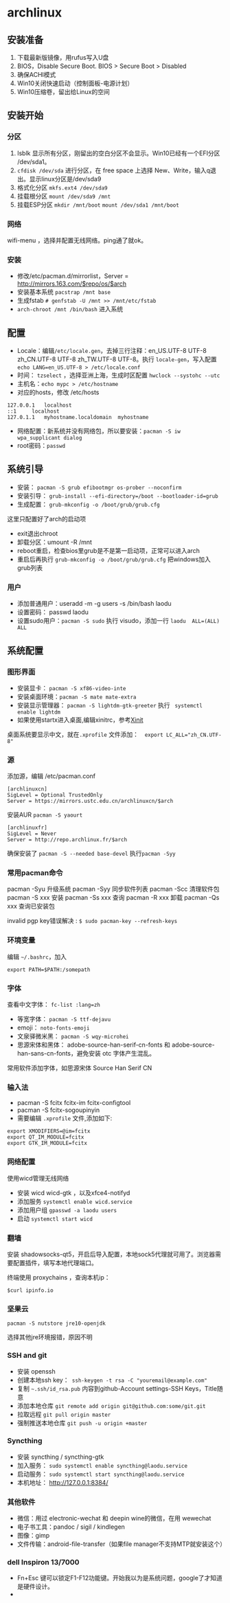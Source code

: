 # archlinux


## 安装准备

1. 下载最新版镜像，用rufus写入U盘
2. BIOS，Disable Secure Boot. BIOS > Secure Boot > Disabled
3. 确保ACHI模式
4. Win10关闭快速启动（控制面板-电源计划）
5. Win10压缩卷，留出给Linux的空间

## 安装开始

### 分区

1. lsblk 显示所有分区，刚留出的空白分区不会显示。Win10已经有一个EFI分区 /dev/sda1。
2. `cfdisk /dev/sda` 进行分区，在 free space 上选择 New、Write，输入q退出。显示linux分区是/dev/sda9
3. 格式化分区 `mkfs.ext4 /dev/sda9`
4. 挂载根分区 `mount /dev/sda9 /mnt`
5. 挂载ESP分区 `mkdir /mnt/boot` `mount /dev/sda1 /mnt/boot`

### 网络

wifi-menu ，选择并配置无线网络。ping通了就ok。

### 安装

- 修改/etc/pacman.d/mirrorlist，Server = http://mirrors.163.com/$repo/os/$arch
- 安装基本系统 `pacstrap /mnt base`
- 生成fstab `# genfstab -U /mnt >> /mnt/etc/fstab`
- `arch-chroot /mnt /bin/bash` 进入系统

## 配置

- Locale：编辑`/etc/locale.gen`，去掉三行注释：en_US.UTF-8 UTF-8 zh_CN.UTF-8 UTF-8 zh_TW.UTF-8 UTF-8。执行 `locale-gen`，写入配置 `echo LANG=en_US.UTF-8 > /etc/locale.conf`
- 时间： `tzselect` ，选择亚洲上海，生成时区配置 `hwclock --systohc --utc`
- 主机名：`echo mypc > /etc/hostname`
- 对应的hosts，修改 /etc/hosts
```
127.0.0.1	localhost
::1		localhost
127.0.1.1	myhostname.localdomain	myhostname
```

- 网络配置：新系统并没有网络包，所以要安装：`pacman -S iw wpa_supplicant dialog`
- root密码：`passwd`

## 系统引导

- 安装： `pacman -S grub efibootmgr os-prober --noconfirm`
- 安装引导： `grub-install --efi-directory=/boot --bootloader-id=grub`
- 生成配置： `grub-mkconfig -o /boot/grub/grub.cfg`

这里只配置好了arch的启动项

- exit退出chroot
- 卸载分区：umount -R /mnt
- reboot重启，检查bios里grub是不是第一启动项，正常可以进入arch
- 重启后再执行  `grub-mkconfig -o /boot/grub/grub.cfg` 把windows加入grub列表

### 用户

- 添加普通用户：useradd -m -g users -s /bin/bash laodu
- 设置密码： passwd laodu
- 设置sudo用户：`pacman -S sudo` 执行 visudo，添加一行 `laodu  ALL=(ALL) ALL`

## 系统配置

### 图形界面

- 安装显卡： `pacman -S xf86-video-inte`
- 安装桌面环境：`pacman -S mate mate-extra`
- 安装显示管理器： `pacman -S lightdm-gtk-greeter` 执行 ` systemctl enable lightdm`
- 如果使用startx进入桌面,编辑xinitrc，参考[Xinit](https://wiki.archlinux.org/index.php/Xinit_(%E7%AE%80%E4%BD%93%E4%B8%AD%E6%96%87))

桌面系统要显示中文，就在`.xprofile` 文件添加：　`export LC_ALL="zh_CN.UTF-8"`

### 源

添加源，编辑 /etc/pacman.conf

    [archlinuxcn]
    SigLevel = Optional TrustedOnly
    Server = https://mirrors.ustc.edu.cn/archlinuxcn/$arch

 安装AUR `pacman -S yaourt`
 
    [archlinuxfr]
    SigLevel = Never
    Server = http://repo.archlinux.fr/$arch

确保安装了 `pacman -S --needed base-devel`
执行`pacman -Syy`
 
### 常用pacman命令

pacman -Syu 升级系统
pacman -Syy 同步软件列表
pacman -Scc 清理软件包
pacman -S xxx 安装
pacman -Ss xxx 查询
pacman -R xxx 卸载
pacman -Qs xxx 查询已安装包

invalid pgp key错误解决 : `$ sudo pacman-key --refresh-keys`

### 环境变量

编辑 `~/.bashrc`，加入

`export PATH=$PATH:/somepath`

### 字体

查看中文字体： `fc-list :lang=zh`

- 等宽字体： `pacman -S ttf-dejavu`
- emoji： `noto-fonts-emoji`
- 文泉驿微米黑： `pacman -S wqy-microhei`
- 思源宋体和黑体： adobe-source-han-serif-cn-fonts 和 adobe-source-han-sans-cn-fonts，避免安装 otc 字体产生混乱。

常用软件添加字体，如思源宋体 Source Han Serif CN


### 输入法

- pacman -S fcitx  fcitx-im fcitx-configtool 
- pacman -S fcitx-sogoupinyin
- 需要编辑 `.xprofile` 文件,添加如下:

```
export XMODIFIERS=@im=fcitx
export QT_IM_MODULE=fcitx
export GTK_IM_MODULE=fcitx
```

### 网络配置

使用wicd管理无线网络

- 安装 wicd wicd-gtk ，以及xfce4-notifyd
- 添加服务 `systemctl enable wicd.service`
- 添加用户组 `gpasswd -a laodu users`
- 启动 `systemctl start wicd`

### 翻墙

安装 shadowsocks-qt5，开启后导入配置，本地sock5代理就可用了。浏览器需要配置插件，填写本地代理端口。

终端使用 proxychains ，查询本机ip：

    $curl ipinfo.io


### 坚果云

    pacman -S nutstore jre10-openjdk

选择其他jre环境报错，原因不明

### SSH and git

- 安装 openssh
- 创建本地ssh key：` ssh-keygen -t rsa -C "youremail@example.com"`
- 复制 `~.ssh/id_rsa.pub` 内容到github-Account settings-SSH Keys，Title随意
- 添加本地仓库 `git remote add origin git@github.com:some/git.git`
- 拉取远程 `git pull origin master` 
- 强制推送本地仓库 `git push -u origin +master`

### Syncthing

- 安装 syncthing / syncthing-gtk
- 加入服务： `sudo systemctl enable syncthing@laodu.service`
- 启动服务： `sudo systemctl start syncthing@laodu.service`
- 本机地址： http://127.0.0.1:8384/

### 其他软件

- 微信：用过 electronic-wechat 和 deepin wine的微信，在用 wewechat
- 电子书工具：pandoc / sigil / kindlegen
- 图像：gimp
- 文件传输：android-file-transfer（如果file manager不支持MTP就安装这个）


### dell Inspiron 13/7000

- Fn+Esc 键可以锁定F1-F12功能键。开始我以为是系统问题，google了才知道是硬件设计。
- 